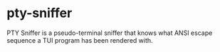 # pty-sniffer
PTY Sniffer is a pseudo-terminal sniffer that knows what ANSI escape sequence a TUI program has been rendered with.
